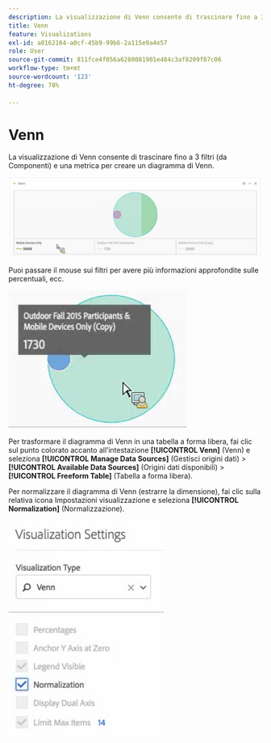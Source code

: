 ```yaml
---
description: La visualizzazione di Venn consente di trascinare fino a 3 filtri (da Componenti) e una metrica per creare un diagramma di Venn.
title: Venn
feature: Visualizations
exl-id: a0162164-a0cf-45b9-99b6-2a115e9a4e57
role: User
source-git-commit: 811fce4f056a6280081901e484c3af8209f87c06
workflow-type: tm+mt
source-wordcount: '123'
ht-degree: 78%

---
```


# Venn

La visualizzazione di Venn consente di trascinare fino a 3 filtri (da Componenti) e una metrica per creare un diagramma di Venn.

![Visualizzazione di Venn che include tre filtri.](assets/venn.png)

Puoi passare il mouse sui filtri per avere più informazioni approfondite sulle percentuali, ecc.

![Visualizzazione Venn con informazioni più ampie sul filtro per i partecipanti all&#39;Outdoor Fall 2015.](assets/venn_hover.png)

Per trasformare il diagramma di Venn in una tabella a forma libera, fai clic sul punto colorato accanto all’intestazione **[!UICONTROL Venn]** (Venn) e seleziona **[!UICONTROL Manage Data Sources]** (Gestisci origini dati) > **[!UICONTROL Available Data Sources]** (Origini dati disponibili) > **[!UICONTROL Freeform Table]** (Tabella a forma libera).

Per normalizzare il diagramma di Venn (estrarre la dimensione), fai clic sulla relativa icona Impostazioni visualizzazione e seleziona **[!UICONTROL Normalization]** (Normalizzazione).

![Opzione Impostazioni visualizzazione per Tipo di visualizzazione: Diagramma di Venn.](assets/normalization.png)

